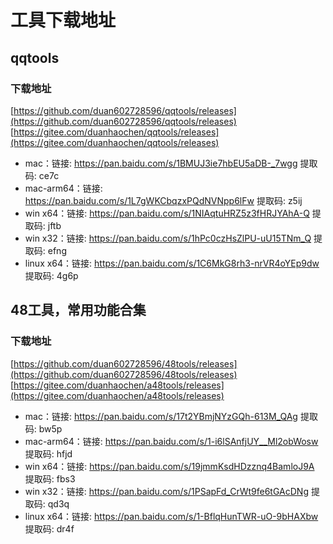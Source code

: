# 工具下载地址

## qqtools

### 下载地址
[https://github.com/duan602728596/qqtools/releases](https://github.com/duan602728596/qqtools/releases)   
[https://gitee.com/duanhaochen/qqtools/releases](https://gitee.com/duanhaochen/qqtools/releases)
* mac：链接: https://pan.baidu.com/s/1BMUJ3ie7hbEU5aDB-_7wgg 提取码: ce7c
* mac-arm64：链接: https://pan.baidu.com/s/1L7gWKCbqzxPQdNVNpp6lFw 提取码: z5ij
* win x64：链接: https://pan.baidu.com/s/1NIAqtuHRZ5z3fHRJYAhA-Q 提取码: jftb
* win x32：链接: https://pan.baidu.com/s/1hPc0czHsZlPU-uU15TNm_Q 提取码: efng
* linux x64：链接: https://pan.baidu.com/s/1C6MkG8rh3-nrVR4oYEp9dw 提取码: 4g6p

## 48工具，常用功能合集

### 下载地址
[https://github.com/duan602728596/48tools/releases](https://github.com/duan602728596/48tools/releases)   
[https://gitee.com/duanhaochen/a48tools/releases](https://gitee.com/duanhaochen/a48tools/releases)
* mac：链接: https://pan.baidu.com/s/17t2YBmjNYzGQh-613M_QAg 提取码: bw5p
* mac-arm64：链接: https://pan.baidu.com/s/1-i6lSAnfjUY__Ml2obWosw 提取码: hfjd
* win x64：链接: https://pan.baidu.com/s/19jmmKsdHDzznq4BamloJ9A 提取码: fbs3
* win x32：链接: https://pan.baidu.com/s/1PSapFd_CrWt9fe6tGAcDNg 提取码: qd3q
* linux x64：链接: https://pan.baidu.com/s/1-BflqHunTWR-uO-9bHAXbw 提取码: dr4f

